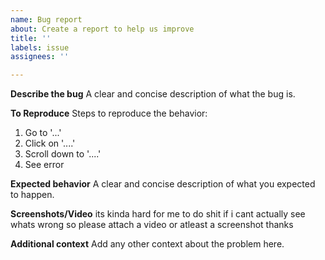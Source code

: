 ```yaml
---
name: Bug report
about: Create a report to help us improve
title: ''
labels: issue
assignees: ''

---
```


**Describe the bug**
A clear and concise description of what the bug is.

**To Reproduce**
Steps to reproduce the behavior:
1. Go to '...'
2. Click on '....'
3. Scroll down to '....'
4. See error

**Expected behavior**
A clear and concise description of what you expected to happen.

**Screenshots/Video**
its kinda hard for me to do shit if i cant actually see whats wrong so please attach a video or atleast a screenshot thanks

**Additional context**
Add any other context about the problem here.
